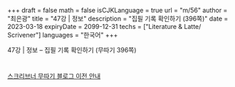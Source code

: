 +++
draft = false
math = false
isCJKLanguage = true
url = "m/56"
author = "최은광"
title = "47강 | 정보"
description = "집필 기록 확인하기 (396쪽)"
date = 2023-03-18
expiryDate = 2099-12-31
techs = ["Literature & Latte/ Scrivener"]
languages = "한국어"
+++

47강 | 정보 – 집필 기록 확인하기 (무따기 396쪽)

<!--more--> 

#

[스크리브너 무따기 블로그 이전 안내](../../docs/scrivener/newsroom/scrivener-notice-01/)

<br>

<script async src="https://pagead2.googlesyndication.com/pagead/js/adsbygoogle.js?client=ca-pub-2618164900782657"
     crossorigin="anonymous"></script>
<ins class="adsbygoogle"
     style="display:block"
     data-ad-format="autorelaxed"
     data-ad-client="ca-pub-2618164900782657"
     data-ad-slot="3789799679"></ins>
<script>
     (adsbygoogle = window.adsbygoogle || []).push({});
</script>

<br>



#